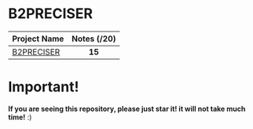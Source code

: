 # B2PRECISER

| Project Name                                                                                                         |Notes (/20)|
| -------------------------------------------------------------------------------------------------------------------- |:------:|
| [B2PRECISER](https://github.com/Paul-Marie/B2PRECISER/blob/master/B2-P2-Faire-preciser-prenom.nom-Ville.docx)   | **15**  |

# Important!
**If you are seeing this repository, please just star it! it will not take much time!** :)
